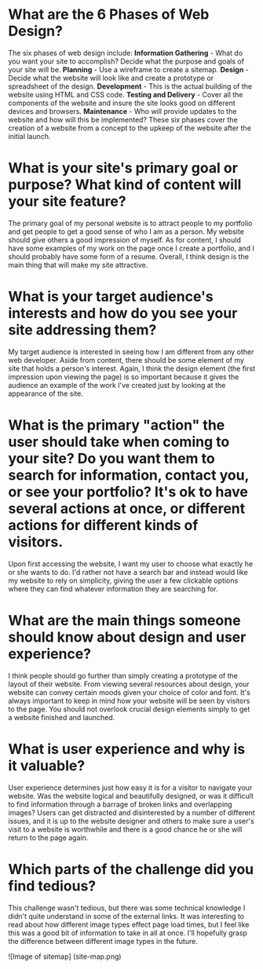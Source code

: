 # What are the 6 Phases of Web Design?

The six phases of web design include: 
**Information Gathering** - What do you want your site to accomplish? Decide what the purpose and goals of your site will be.
**Planning** - Use a wireframe to create a sitemap.
**Design** - Decide what the website will look like and create a prototype or spreadsheet of the design.
**Development** - This is the actual building of the website using HTML and CSS code.
**Testing and Delivery** - Cover all the components of the website and insure the site looks good on different devices and browsers.
**Maintenance** - Who will provide updates to the website and how will this be implemented? 
These six phases cover the creation of a website from a concept to the upkeep of the website after the initial launch. 

# What is your site's primary goal or purpose? What kind of content will your site feature?

The primary goal of my personal website is to attract people to my portfolio and get people to get a good sense of who I am as a person. My website should give others a good impression of myself. As for content, I should have some examples of my work on the page once I create a portfolio, and I should probably have some form of a resume. Overall, I think design is the main thing that will make my site attractive.

# What is your target audience's interests and how do you see your site addressing them?

My target audience is interested in seeing how I am different from any other web developer. Aside from content, there should be some element of my site that holds a person's interest. Again, I think the design element (the first impression upon viewing the page) is so important because it gives the audience an example of the work I've created just by looking at the appearance of the site.

# What is the primary "action" the user should take when coming to your site? Do you want them to search for information, contact you, or see your portfolio? It's ok to have several actions at once, or different actions for different kinds of visitors.

Upon first accessing the website, I want my user to choose what exactly he or she wants to do. I'd rather not have a search bar and instead would like my website to rely on simplicity, giving the user a few clickable options where they can find whatever information they are searching for. 

# What are the main things someone should know about design and user experience?

I think people should go further than simply creating a prototype of the layout of their website. From viewing several resources about design, your website can convey certain moods given your choice of color and font. It's always important to keep in mind how your website will be seen by visitors to the page. You should not overlook crucial design elements simply to get a website finished and launched. 

# What is user experience and why is it valuable?

User experience determines just how easy it is for a visitor to navigate your website. Was the website logical and beautifully designed, or was it difficult to find information through a barrage of broken links and overlapping images? Users can get distracted and disinterested by a number of different issues, and it is up to the website designer and others to make sure a user's visit to a website is worthwhile and there is a good chance he or she will return to the page again. 

# Which parts of the challenge did you find tedious?

This challenge wasn't tedious, but there was some technical knowledge I didn't quite understand in some of the external links. It was interesting to read about how different image types effect page load times, but I feel like this was a good bit of information to take in all at once. I'll hopefully grasp the difference between different image types in the future.

![Image of sitemap]
(site-map.png)

